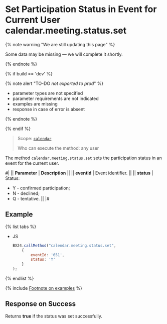 # Set Participation Status in Event for Current User calendar.meeting.status.set

{% note warning "We are still updating this page" %}

Some data may be missing — we will complete it shortly.

{% endnote %}

{% if build == 'dev' %}

{% note alert "TO-DO _not exported to prod_" %}

- parameter types are not specified
- parameter requirements are not indicated
- examples are missing
- response in case of error is absent

{% endnote %}

{% endif %}

> Scope: [`calendar`](../scopes/permissions.md)
>
> Who can execute the method: any user

The method `calendar.meeting.status.set` sets the participation status in an event for the current user.

#|
|| **Parameter** | **Description** ||
|| **eventId** | Event identifier. ||
|| **status** | Status: 
- Y - confirmed participation; 
- N - declined; 
- Q - tentative. ||
|#

## Example

{% list tabs %}

- JS

    ```js
    BX24.callMethod("calendar.meeting.status.set",
        {
            eventId: '651',
            status: 'Y'
        }
    );
    ```

{% endlist %}

{% include [Footnote on examples](../../_includes/examples.md) %}

## Response on Success

Returns **true** if the status was set successfully.